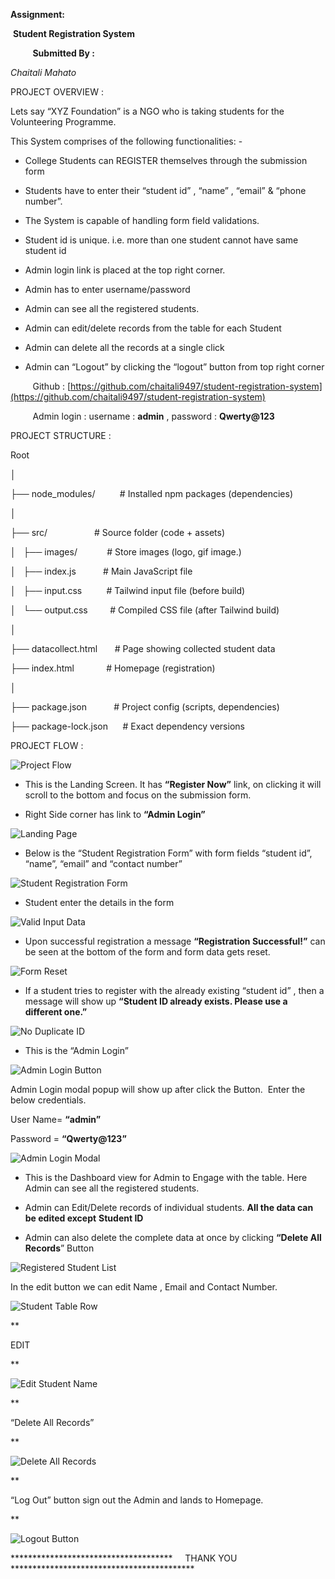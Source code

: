 **Assignment:**

 **Student Registration System** 

         **Submitted By :**         

*Chaitali Mahato*

PROJECT OVERVIEW :

Lets say “XYZ Foundation” is a NGO who is taking students for the Volunteering Programme. 

This System comprises of the following functionalities: - 

*   College Students can REGISTER themselves through the submission form
    
*   Students have to enter their “student id” , “name” , “email” & “phone number”.
    
*   The System is capable of handling form field validations.
    
*   Student id is unique. i.e. more than one student cannot have same student id 
    
*   Admin login link is placed at the top right corner.
    
*   Admin has to enter username/password 
    
*   Admin can see all the registered students.
    
*   Admin can edit/delete records from the table for each Student
    
*   Admin can delete all the records at a single click
    
*   Admin can “Logout” by clicking the “logout” button from top right corner
    

         Github : [https://github.com/chaitali9497/student-registration-system](https://github.com/chaitali9497/student-registration-system)

         Admin login : username : **admin** , password : **Qwerty@123**              

PROJECT STRUCTURE :

Root

│

├── node\_modules/          # Installed npm packages (dependencies)

│

├── src/                   # Source folder (code + assets)

│   ├── images/            # Store images (logo, gif image.)

│   ├── index.js           # Main JavaScript file

│   ├── input.css          # Tailwind input file (before build)

│   └── output.css         # Compiled CSS file (after Tailwind build)

│

├── datacollect.html       # Page showing collected student data

├── index.html             # Homepage (registration)

│

├── package.json           # Project config (scripts, dependencies)

├── package-lock.json      # Exact dependency versions

PROJECT FLOW :

![Project Flow](./src/images/user-flow.png)

*   This is the Landing Screen. It has **“Register Now”** link, on clicking it will scroll to the bottom and focus on the submission form. 
    
*   Right Side corner has link to **“Admin Login”**

![Landing Page](./src/images/1_landing.png)    

*   Below is the “Student Registration Form” with form fields “student id”, “name”, “email” and “contact number”

![Student Registration Form](./src/images/2_student_registration_form.png)    

*   Student enter the details in the form

![Valid Input Data](./src/images/3_valid_input_data.png)    

*   Upon successful registration a message **“Registration Successful!”** can be seen at the bottom of the form and form data gets reset.

![Form Reset](./src/images/4_form_resets_after_success.png)    

*   If a student tries to register with the already existing “student id” , then a message will show up **“Student ID already exists. Please use a different one.”**

![No Duplicate ID](./src/images/5_no_duplicate_id_entry_allowed_message.png)
    
*   This is the “Admin Login” 

![Admin Login Button](./src/images/6_admin_login_button_link.png)

Admin Login modal popup will show up after click the Button.  Enter the below credentials.

User Name= **“admin”**

Password = **“Qwerty@123”**

![Admin Login Modal](./src/images/7_admin_login_modal.png)

*   This is the Dashboard view for Admin to Engage with the table. Here Admin can see all the registered students. 
    
*   Admin can Edit/Delete records of individual students. **All the data can be edited except** **Student ID**
    
*   Admin can also delete the complete data at once by clicking **“Delete All Records**” Button

![Registered Student List](./src/images/8_registered_student_list_table.png)

In the edit button we can edit Name , Email and Contact Number.

![Student Table Row](./src/images/9_student_table_row.png)

**

EDIT

**

![Edit Student Name](./src/images/10_edit_student_name_row.png)

**

“Delete All Records”

**

![Delete All Records](./src/images/11_delete_all_records.png)

**

“Log Out” button sign out the Admin and lands to Homepage.

**

![Logout Button](./src/images/12_logout_button_admin.png)

\*\*\*\*\*\*\*\*\*\*\*\*\*\*\*\*\*\*\*\*\*\*\*\*\*\*\*\*\*\*\*\*\*\*\*\*\*     THANK YOU     \*\*\*\*\*\*\*\*\*\*\*\*\*\*\*\*\*\*\*\*\*\*\*\*\*\*\*\*\*\*\*\*\*\*\*\*\*\*\*\*\*\*